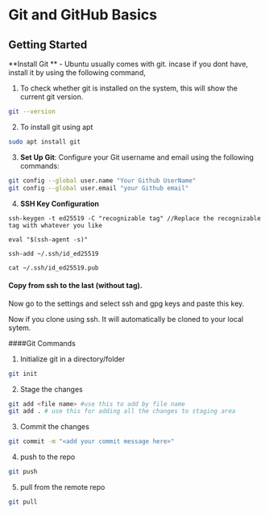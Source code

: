 # Git and GitHub Basics


## Getting Started

**Install Git ** - Ubuntu usually comes with git. incase if you dont have, install it by using the following command,

1. To check whether git is installed on the system, this will show the current git version.
```bash
git --version
```
2. To install git using apt 
```bash
sudo apt install git
```
3. **Set Up Git**: Configure your Git username and email using the following commands:
```bash
git config --global user.name "Your Github UserName"
git config --global user.email "your Github email"
```

4. **SSH Key Configuration**
```
ssh-keygen -t ed25519 -C "recognizable tag" //Replace the recognizable tag with whatever you like
```
```
eval "$(ssh-agent -s)"

ssh-add ~/.ssh/id_ed25519

cat ~/.ssh/id_ed25519.pub
```
#### Copy from ssh to the last (without tag).

Now go to the settings and select ssh and gpg keys and paste this key.

Now if you clone using ssh. It will automatically be cloned to your local sytem.


####Git Commands

1. Initialize git in a directory/folder
```bash
git init
```
2. Stage the changes
```bash
git add <file name> #use this to add by file name
git add . # use this for adding all the changes to staging area
```
3. Commit the changes
```bash
git commit -m "<add your commit message here>"
```

4. push to the repo
```bash
git push
```
5. pull from the remote repo
```bash
git pull 
```



